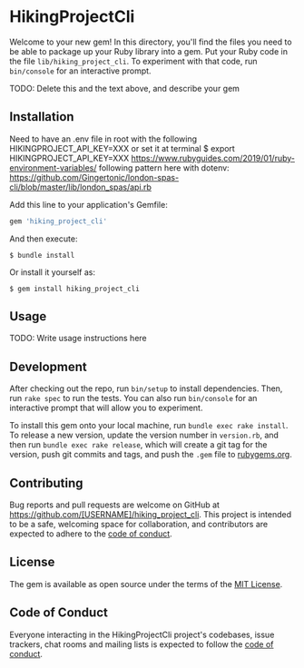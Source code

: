# HikingProjectCli

Welcome to your new gem! In this directory, you'll find the files you need to be able to package up your Ruby library into a gem. Put your Ruby code in the file `lib/hiking_project_cli`. To experiment with that code, run `bin/console` for an interactive prompt.

TODO: Delete this and the text above, and describe your gem

## Installation

Need to have an .env file in root with the following
HIKINGPROJECT_API_KEY=XXX
or
set it at terminal
$ export HIKINGPROJECT_API_KEY=XXX
https://www.rubyguides.com/2019/01/ruby-environment-variables/
following pattern here with dotenv: https://github.com/Gingertonic/london-spas-cli/blob/master/lib/london_spas/api.rb

Add this line to your application's Gemfile:

```ruby
gem 'hiking_project_cli'
```

And then execute:

    $ bundle install

Or install it yourself as:

    $ gem install hiking_project_cli

## Usage

TODO: Write usage instructions here

## Development

After checking out the repo, run `bin/setup` to install dependencies. Then, run `rake spec` to run the tests. You can also run `bin/console` for an interactive prompt that will allow you to experiment.

To install this gem onto your local machine, run `bundle exec rake install`. To release a new version, update the version number in `version.rb`, and then run `bundle exec rake release`, which will create a git tag for the version, push git commits and tags, and push the `.gem` file to [rubygems.org](https://rubygems.org).

## Contributing

Bug reports and pull requests are welcome on GitHub at https://github.com/[USERNAME]/hiking_project_cli. This project is intended to be a safe, welcoming space for collaboration, and contributors are expected to adhere to the [code of conduct](https://github.com/[USERNAME]/hiking_project_cli/blob/master/CODE_OF_CONDUCT.md).


## License

The gem is available as open source under the terms of the [MIT License](https://opensource.org/licenses/MIT).

## Code of Conduct

Everyone interacting in the HikingProjectCli project's codebases, issue trackers, chat rooms and mailing lists is expected to follow the [code of conduct](https://github.com/[USERNAME]/hiking_project_cli/blob/master/CODE_OF_CONDUCT.md).
